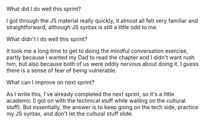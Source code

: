 What did I do well this sprint?

I got through the JS material really quickly, it almost all felt very familiar and straightforward, although JS syntax is still a little odd to me. 

What didn't I do well this sprint?

It took me a long time to get to doing the mindful conversation exercise, partly because I wanted my Dad to read the chapter and I didn't want rush him, but also because both of us were oddly nervous about doing it. I guess there is a sense of fear of being vulnerable. 

What can I improve on next sprint?

As I write this, I've already completed the next sprint, so it's a little academic (I got on with the technical stuff while waiting on the cultural stuff). But essentially, the answer is to keep going on the tech side, practice my JS syntax, and don't let the cultural stuff slide. 